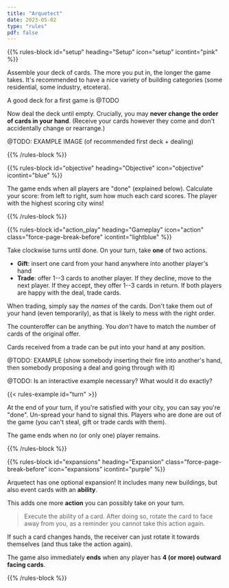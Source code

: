 ```yaml
---
title: "Arquetect"
date: 2023-05-02
type: "rules"
pdf: false
---
```


{{% rules-block id="setup" heading="Setup" icon="setup" icontint="pink" %}}

Assemble your deck of cards. The more you put in, the longer the game takes. It's recommended to have a nice variety of building categories (some residential, some industry, etcetera).

A good deck for a first game is @TODO

Now deal the deck until empty. Crucially, you may **never change the order of cards in your hand**. (Receive your cards however they come and don't accidentally change or rearrange.)

@TODO: EXAMPLE IMAGE (of recommended first deck + dealing)

{{% /rules-block %}}

{{% rules-block id="objective" heading="Objective" icon="objective" icontint="blue" %}}

The game ends when all players are "done" (explained below). Calculate your score: from left to right, sum how much each card scores. The player with the highest scoring city wins!

{{% /rules-block %}}

{{% rules-block id="action_play" heading="Gameplay" icon="action" class="force-page-break-before" icontint="lightblue" %}}

Take clockwise turns until done. On your turn, take **one** of two actions.

* **Gift**: insert one card from your hand anywhere into another player's hand
* **Trade**: offer 1--3 cards to another player. If they decline, move to the next player. If they accept, they offer 1--3 cards in return. If both players are happy with the deal, trade cards.

When trading, simply say the _names_ of the cards. Don't take them out of your hand (even temporarily), as that is likely to mess with the right order.

The counteroffer can be anything. You _don't_ have to match the number of cards of the original offer.

Cards received from a trade can be put into your hand at any position.

@TODO: EXAMPLE (show somebody inserting their fire into another's hand, then somebody proposing a deal and going through with it)

@TODO: Is an interactive example necessary? What would it do exactly?

{{< rules-example id="turn" >}}

At the end of your turn, if you're satisfied with your city, you can say you're "done". Un-spread your hand to signal this. Players who are done are out of the game (you can't steal, gift or trade cards with them).

The game ends when no (or only one) player remains.

{{% /rules-block %}}

{{% rules-block id="expansions" heading="Expansion" class="force-page-break-before" icon="expansions" icontint="purple" %}}

Arquetect has one optional expansion! It includes many new buildings, but also event cards with an **ability**.

This adds one more **action** you can possibly take on your turn.

> Execute the ability of a card. After doing so, rotate the card to face away from you, as a reminder you cannot take this action again.

If such a card changes hands, the receiver can just rotate it towards themselves (and thus take the action again).

The game also immediately **ends** when any player has **4 (or more) outward facing cards**.

{{% /rules-block %}}